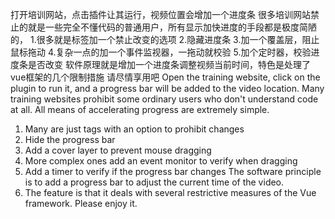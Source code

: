 打开培训网站，点击插件让其运行，视频位置会增加一个进度条
很多培训网站禁止的就是一些完全不懂代码的普通用户，所有显示加快进度的手段都是极度简陋的，
1.很多就是标签加一个禁止改变的选项
2.隐藏进度条
3.加一个覆盖层，阻止鼠标拖动
4.复杂一点的加一个事件监视器，一拖动就校验
5.加个定时器，校验进度条是否改变
软件原理就是增加一个进度条调整视频当前时间，特色是处理了vue框架的几个限制措施
请尽情享用吧
Open the training website, click on the plugin to run it, and a progress bar will be added to the video location. 
Many training websites prohibit some ordinary users who don't understand code at all. All means of accelerating progress are extremely simple. 
1. Many are just tags with an option to prohibit changes
2. Hide the progress bar
3. Add a cover layer to prevent mouse dragging
4. More complex ones add an event monitor to verify when dragging
5. Add a timer to verify if the progress bar changes The software principle is to add a progress bar to adjust the current time of the video.
6. The feature is that it deals with several restrictive measures of the Vue framework.
Please enjoy it.

